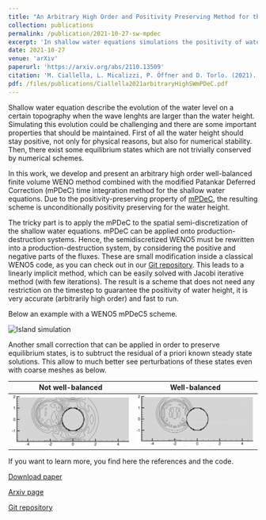 ```yaml
---
title: "An Arbitrary High Order and Positivity Preserving Method for the Shallow Water Equations"
collection: publications
permalink: /publication/2021-10-27-sw-mpdec
excerpt: 'In shallow water equations simulations the positivity of water height is a fundamental property to preserve. We use a linearly implicit modified Patankar Deferred Correction method to guarantee its positivity without any restriction on the time step. The rest of the discretization is obtained with a classical WENO5 finite volume method. [Download paper](/files/publications/Ciallella2021arbitraryHighSWmPDeC.pdf)'
date: 2021-10-27
venue: 'arXiv'
paperurl: 'https://arxiv.org/abs/2110.13509'
citation: 'M. Ciallella, L. Micalizzi, P. Öffner and D. Torlo. (2021). &quot;An Arbitrary High Order and Positivity Preserving Method for the Shallow Water Equations. &quot; <i>arXiv preprint</i>, https://arxiv.org/abs/2110.13509.'
pdf: /files/publications/Ciallella2021arbitraryHighSWmPDeC.pdf
---
```

Shallow water equation describe the evolution of the water level on a certain topography when the wave lenghts are larger than the water height. Simulating this evolution could be challenging and there are some important properties that should be maintained. First of all the water height should stay positive, not only for physical reasons, but also for numerical stability. Then, there exist some equilibrium states which are not trivially conserved by numerical schemes.

In this work, we develop and present an arbitrary high order well-balanced finite volume WENO method 
combined with the modified Patankar Deferred Correction (mPDeC) time integration method for the shallow water equations.
Due to the positivity-preserving property of [mPDeC](/publication/2020-07-01-mPDeC), the resulting scheme 
is unconditionally positivity preserving for the water height. 

The tricky part is to apply the mPDeC to the spatial semi-discretization of the shallow water equations. mPDeC can be applied onto production-destruction systems. Hence, the semidiscretized WENO5 must be rewritten into a production-destruction system, by considering the positive and negative parts of the fluxes. These are small modification inside a classical WENO5 code, as you can check out in our [Git repository](https://github.com/accdavlo/sw-mpdec).
This leads to a linearly implicit method, which can be easily solved with Jacobi iterative method (with few iterations). The result is a scheme that does not need any restriction on the timestep to guarantee the positivity of water height, it is very accurate (arbitrarily high order) and fast to run.

Below an example with a WENO5 mPDeC5 scheme.

![Island simulation](/images/research/sw_mPDeC_island.gif)

Another small correction that can be applied in order to preserve equilibrium states, is to subtruct the residual of a priori known steady state solutions. This allow to much better see perturbations of these states even with coarse meshes as below.

Not well-balanced | Well-balanced
:-------------------------:|:-------------------------:
![Perturbation not WB](/images/research/mpdec_perturbation_nowb.png)|![Perturbation WB](/images/research/mpdec_perturbation_wb.png)


If you want to learn more, you find here the references and the code.


[Download paper](/files/publications/Ciallella2021arbitraryHighSWmPDeC.pdf)

[Arxiv page](https://arxiv.org/abs/2110.13509)

[Git repository](https://github.com/accdavlo/sw-mpdec)
